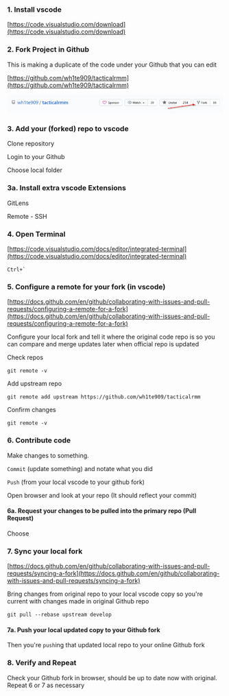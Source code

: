 

### 1. Install vscode
[https://code.visualstudio.com/download](https://code.visualstudio.com/download)

### 2. Fork Project in Github

This is making a duplicate of the code under your Github that you can edit

[https://github.com/wh1te909/tacticalrmm](https://github.com/wh1te909/tacticalrmm)

![ForkIt](images/vscode-forkit.png)

### 3. Add your (forked) repo to vscode

Clone repository

Login to your Github

Choose local folder

### 3a. Install extra vscode Extensions

GitLens

Remote - SSH

### 4. Open Terminal

[https://code.visualstudio.com/docs/editor/integrated-terminal](https://code.visualstudio.com/docs/editor/integrated-terminal)

```
Ctrl+`
```

### 5. Configure a remote for your fork (in vscode)

[https://docs.github.com/en/github/collaborating-with-issues-and-pull-requests/configuring-a-remote-for-a-fork](https://docs.github.com/en/github/collaborating-with-issues-and-pull-requests/configuring-a-remote-for-a-fork)

Configure your local fork and tell it where the original code repo is so you can compare and merge updates later when official repo is updated

Check repos

```
git remote -v
```

Add upstream repo

```
git remote add upstream https://github.com/wh1te909/tacticalrmm
```

Confirm changes

```
git remote -v
```


### 6. Contribute code

Make changes to something.

`Commit` (update something) and notate what you did

`Push` (from your local vscode to your github fork)

Open browser and look at your repo (It should reflect your commit)


#### 6a. Request your changes to be pulled into the primary repo (Pull Request)

Choose 

### 7. Sync your local fork

[https://docs.github.com/en/github/collaborating-with-issues-and-pull-requests/syncing-a-fork](https://docs.github.com/en/github/collaborating-with-issues-and-pull-requests/syncing-a-fork)

Bring changes from original repo to your local vscode copy so you're current with changes made in original Github repo

```
git pull --rebase upstream develop
```
#### 7a. Push your local updated copy to your Github fork

Then you're `push`ing that updated local repo to your online Github fork


### 8. Verify and Repeat

Check your Github fork in browser, should be up to date now with original. Repeat 6 or 7 as necessary